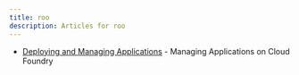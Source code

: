 ```yaml
---
title: roo
description: Articles for roo
---
```


* [Deploying and Managing Applications](/tools/deploying-apps.html) - Managing Applications on Cloud Foundry
